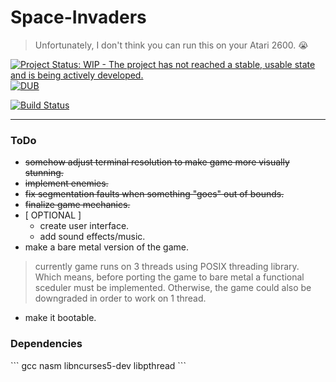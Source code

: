 # Space-Invaders
> Unfortunately, I don't think you can run this on your Atari 2600. :sob:

[![Project Status: WIP - The project has not reached a stable, usable state and is being actively developed.](http://www.repostatus.org/badges/0.1.0/wip.svg)](http://www.repostatus.org/#wip)
[![DUB](https://img.shields.io/dub/l/vibe-d.svg)](https://github.com/Mourtz/Space-Invaders/blob/master/LICENSE)

[![Build Status](https://travis-ci.org/Mourtz/Space-Invaders.svg?branch=master)](https://travis-ci.org/Mourtz/Space-Invaders)

---

<h3> ToDo </h3>

* ~~somehow adjust terminal resolution to make game more visually stunning.~~
* ~~implement enemies.~~
* ~~fix segmentation faults when something "goes" out of bounds.~~
* ~~finalize game mechanics.~~
* [ OPTIONAL ]
  * create user interface.
  * add sound effects/music.
* make a bare metal version of the game.

> currently game runs on 3 threads using POSIX threading library. Which means, before porting the game to bare metal a functional sceduler must be implemented. Otherwise, the game could also be downgraded in order to work on 1 thread. 

* make it bootable.

<h3> Dependencies </h3>
```
gcc nasm libncurses5-dev libpthread
```
